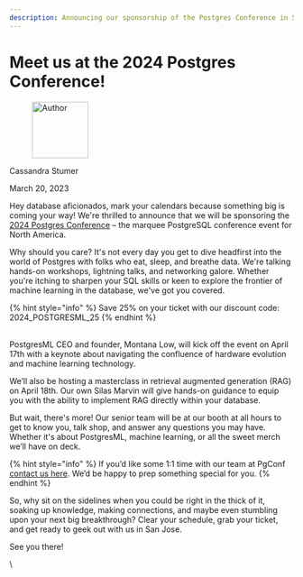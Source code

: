 ```yaml
---
description: Announcing our sponsorship of the Postgres Conference in San Jose April 17-19
---
```


# Meet us at the 2024 Postgres Conference!

<div align="left">

<figure><img src=".gitbook/assets/image.png" alt="Author" width="100"><figcaption></figcaption></figure>

</div>

Cassandra Stumer

March 20, 2023

Hey database aficionados, mark your calendars because something big is coming your way! We're thrilled to announce that we will be sponsoring the[ 2024 Postgres Conference](https://postgresconf.org/conferences/2024) – the marquee PostgreSQL conference event for North America.&#x20;

Why should you care? It's not every day you get to dive headfirst into the world of Postgres with folks who eat, sleep, and breathe data. We're talking hands-on workshops, lightning talks, and networking galore. Whether you're itching to sharpen your SQL skills or keen to explore the frontier of machine learning in the database, we've got you covered.

{% hint style="info" %}
Save 25% on your ticket with our discount code: 2024\_POSTGRESML\_25
{% endhint %}

\
PostgresML CEO and founder, Montana Low, will kick off the event on April 17th with a keynote about navigating the confluence of hardware evolution and machine learning technology.&#x20;

We’ll also be hosting a masterclass in retrieval augmented generation (RAG) on April 18th. Our own Silas Marvin will give hands-on guidance to equip you with the ability to implement RAG directly within your database.&#x20;

But wait, there's more! Our senior team will be at our booth at all hours to get to know you, talk shop, and answer any questions you may have. Whether it's about PostgresML, machine learning, or all the sweet merch we’ll have on deck.&#x20;

{% hint style="info" %}
If you’d like some 1:1 time with our team at PgConf [contact us here](https://postgresml.org/contact). We’d be happy to prep something special for you.&#x20;
{% endhint %}

So, why sit on the sidelines when you could be right in the thick of it, soaking up knowledge, making connections, and maybe even stumbling upon your next big breakthrough? Clear your schedule, grab your ticket, and get ready to geek out with us in San Jose.

See you there!

\

